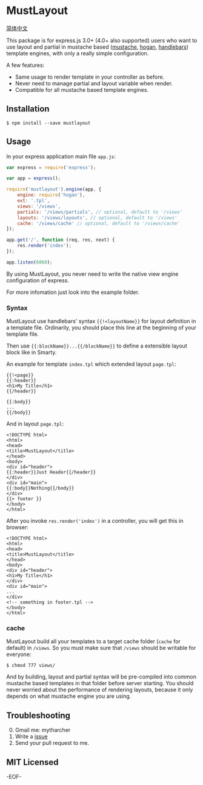MustLayout
==========

[简体中文](http://mytharcher.github.io/posts/npm-mustlayout.html)

This package is for express.js 3.0+ (4.0+ also supported) users who want to use layout and partial in mustache based ([mustache](http://mustache.github.io/), [hogan](https://github.com/twitter/hogan.js), [handlebars](http://handlebarsjs.com/)) template engines, with only a really simple configuration.

A few features:

* Same usage to render template in your controller as before.
* Never need to manage partial and layout variable when render.
* Compatible for all mustache based template engines.

Installation
------------

    $ npm install --save mustlayout

Usage
-----

In your express application main file `app.js`:

```javascript
var express = require('express');

var app = express();

require('mustlayout').engine(app, {
    engine: require('hogan'),
    ext: '.tpl',
    views: '/views',
    partials: '/views/partials', // optional, default to '/views'
    layouts: '/views/layouts', // optional, default to '/views'
    cache: '/views/cache' // optional, default to '/views/cache'
});

app.get('/', function (req, res, next) {
    res.render('index');
});

app.listen(6060);
```

By using MustLayout, you never need to write the native view engine configuration of express.

For more infomation just look into the example folder.

### Syntax ###

MustLayout use handlebars' syntax `{{!<layoutName}}` for layout definition in a template file. Ordinarily, you should place this line at the beginning of your template file.

Then use `{{:blockName}}...{{/blockName}}` to define a extensible layout block like in Smarty.

An example for template `index.tpl` which extended layout `page.tpl`:

    {{!<page}}
    {{:header}}
    <h1>My Title</h1>
    {{/header}}

    {{:body}}
    ...
    {{/body}}

And in layout `page.tpl`:

    <!DOCTYPE html>
    <html>
    <head>
    <title>MustLayout</title>
    </head>
    <body>
    <div id="header">
    {{:header}}Just Header{{/header}}
    </div>
    <div id="main">
    {{:body}}Nothing{{/body}}
    </div>
    {{> footer }}
    </body>
    </html>

After you invoke `res.render('index')` in a controller, you will get this in browser:

    <!DOCTYPE html>
    <html>
    <head>
    <title>MustLayout</title>
    </head>
    <body>
    <div id="header">
    <h1>My Title</h1>
    </div>
    <div id="main">
    ...
    </div>
    <!-- something in footer.tpl -->
    </body>
    </html>

### cache ###

MustLayout build all your templates to a target cache folder (`cache` for default) in `/views`. So you must make sure that `/views` should be writable for everyone:

    $ chmod 777 views/

And by building, layout and partial syntax will be pre-compiled into common mustache based templates in that folder before server starting. You should never worried about the performance of rendering layouts, because it only depends on what mustache engine you are using.

Troubleshooting
---------------

0. Gmail me: mytharcher
0. Write a [issue](https://github.com/mytharcher/mustlayout/issues)
0. Send your pull request to me.

## MIT Licensed ##

-EOF-
